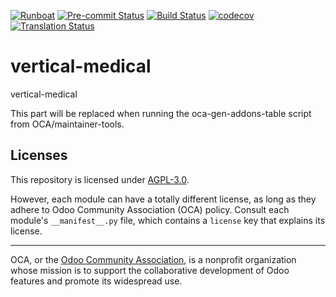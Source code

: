 
[![Runboat](https://img.shields.io/badge/runboat-Try%20me-875A7B.png)](https://runboat.odoo-community.org/builds?repo=OCA/vertical-medical&target_branch=18.0)
[![Pre-commit Status](https://github.com/OCA/vertical-medical/actions/workflows/pre-commit.yml/badge.svg?branch=18.0)](https://github.com/OCA/vertical-medical/actions/workflows/pre-commit.yml?query=branch%3A18.0)
[![Build Status](https://github.com/OCA/vertical-medical/actions/workflows/test.yml/badge.svg?branch=18.0)](https://github.com/OCA/vertical-medical/actions/workflows/test.yml?query=branch%3A18.0)
[![codecov](https://codecov.io/gh/OCA/vertical-medical/branch/18.0/graph/badge.svg)](https://codecov.io/gh/OCA/vertical-medical)
[![Translation Status](https://translation.odoo-community.org/widgets/vertical-medical-18-0/-/svg-badge.svg)](https://translation.odoo-community.org/engage/vertical-medical-18-0/?utm_source=widget)

<!-- /!\ do not modify above this line -->

# vertical-medical

vertical-medical

<!-- /!\ do not modify below this line -->

<!-- prettier-ignore-start -->

[//]: # (addons)

This part will be replaced when running the oca-gen-addons-table script from OCA/maintainer-tools.

[//]: # (end addons)

<!-- prettier-ignore-end -->

## Licenses

This repository is licensed under [AGPL-3.0](LICENSE).

However, each module can have a totally different license, as long as they adhere to Odoo Community Association (OCA)
policy. Consult each module's `__manifest__.py` file, which contains a `license` key
that explains its license.

----
OCA, or the [Odoo Community Association](http://odoo-community.org/), is a nonprofit
organization whose mission is to support the collaborative development of Odoo features
and promote its widespread use.
